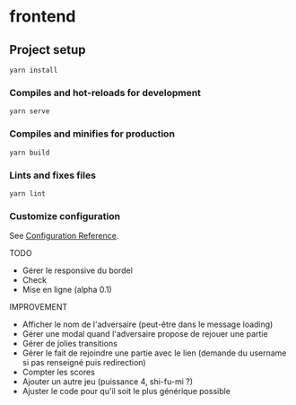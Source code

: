 # frontend

## Project setup
```
yarn install
```

### Compiles and hot-reloads for development
```
yarn serve
```

### Compiles and minifies for production
```
yarn build
```

### Lints and fixes files
```
yarn lint
```

### Customize configuration
See [Configuration Reference](https://cli.vuejs.org/config/).


TODO

- Gérer le responsive du bordel
- Check
- Mise en ligne (alpha 0.1)

IMPROVEMENT

- Afficher le nom de l'adversaire (peut-être dans le message loading)
- Gérer une modal quand l'adversaire propose de rejouer une partie
- Gérer de jolies transitions
- Gérer le fait de rejoindre une partie avec le lien (demande du username si pas renseigné puis redirection)
- Compter les scores
- Ajouter un autre jeu (puissance 4, shi-fu-mi ?)
- Ajuster le code pour qu'il soit le plus générique possible